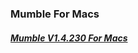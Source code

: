 ### Mumble For Macs   
#### [**_Mumble V1.4.230 For Macs_**](https://home.mycloud.com/action/share/f3f43018-4bf1-4881-83d3-3d59e14b65a3)
<script type='text/javascript' src='https://storage.ko-fi.com/cdn/widget/Widget_2.js'></script><script type='text/javascript'>kofiwidget2.init('Hey! Support Me On Ko-fi!', '#29abe0', 'L4L76FZ0F');kofiwidget2.draw();</script> 
